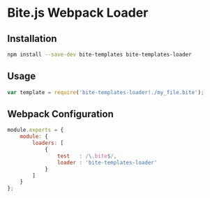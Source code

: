 # Bite.js Webpack Loader

## Installation

```Bash
npm install --save-dev bite-templates bite-templates-loader
```

## Usage

```JavaScript
var template = require('bite-templates-loader!./my_file.bite');
```

## Webpack Configuration

```JavaScript
module.exports = {
	module: {
		loaders: [
			{
				test   : /\.bite$/,
				loader : 'bite-templates-loader'
			}
		]
	}
};
```
